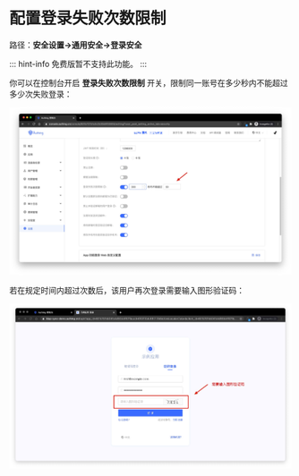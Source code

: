 # 配置登录失败次数限制

<LastUpdated/>

路径：**安全设置->通用安全->登录安全**

::: hint-info
免费版暂不支持此功能。
::: 

你可以在控制台开启 **登录失败次数限制** 开关，限制同一账号在多少秒内不能超过多少次失败登录：

![](./images/config-login-fail-limit.jpg)

若在规定时间内超过次数后，该用户再次登录需要输入图形验证码：

![](./images/config-login-fail-limit-2.jpg)
